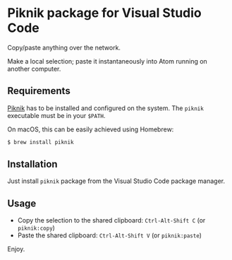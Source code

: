 # Piknik package for Visual Studio Code

Copy/paste anything over the network.

Make a local selection; paste it instantaneously into Atom running on another computer.

## Requirements

[Piknik](https://github.com/jedisct1/piknik) has to be installed and configured on the system.
The `piknik` executable must be in your `$PATH`.

On macOS, this can be easily achieved using Homebrew:
```sh
$ brew install piknik
```

## Installation

Just install `piknik` package from the Visual Studio Code package manager.

## Usage

* Copy the selection to the shared clipboard: `Ctrl-Alt-Shift C` (or `piknik:copy`)
* Paste the shared clipboard: `Ctrl-Alt-Shift V` (or `piknik:paste`)

Enjoy.
